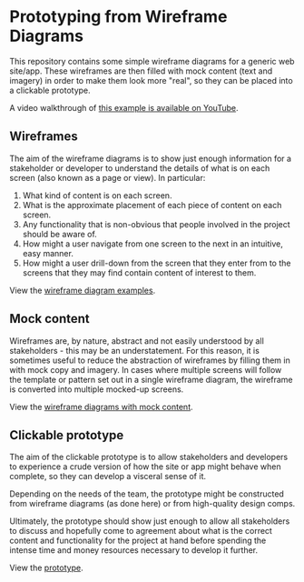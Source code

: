# Prototyping from Wireframe Diagrams

This repository contains some simple wireframe diagrams for a generic web site/app. These wireframes are then filled with mock content (text and imagery) in order to make them look more "real", so they can be placed into a clickable prototype.

A video walkthrough of [this example is available on YouTube](https://youtu.be/fNhLpwL1Iag).

## Wireframes

The aim of the wireframe diagrams is to show just enough information for a stakeholder or developer to understand the details of what is on each screen (also known as a page or view). In particular:

1. What kind of content is on each screen.
1. What is the approximate placement of each piece of content on each screen.
1. Any functionality that is non-obvious that people involved in the project should be aware of.
1. How might a user navigate from one screen to the next in an intuitive, easy manner.
1. How might a user drill-down from the screen that they enter from to the screens that they may find contain content of interest to them.

View the [wireframe diagram examples](./1.wireframes).

## Mock content

Wireframes are, by nature, abstract and not easily understood by all stakeholders - this may be an understatement. For this reason, it is sometimes useful to reduce the abstraction of wireframes by filling them in with mock copy and imagery. In cases where multiple screens will follow the template or pattern set out in a single wireframe diagram, the wireframe is converted into multiple mocked-up screens.

View the [wireframe diagrams with mock content](./2.mockups).

## Clickable prototype

The aim of the clickable prototype is to allow stakeholders and developers to experience a crude version of how the site or app might behave when complete, so they can develop a visceral sense of it.

Depending on the needs of the team, the prototype might be constructed from wireframe diagrams (as done here) or from high-quality design comps.

Ultimately, the prototype should show just enough to allow all stakeholders to discuss and hopefully come to agreement about what is the correct content and functionality for the project at hand before spending the intense time and money resources necessary to develop it further.

View the [prototype](./3.prototype).
